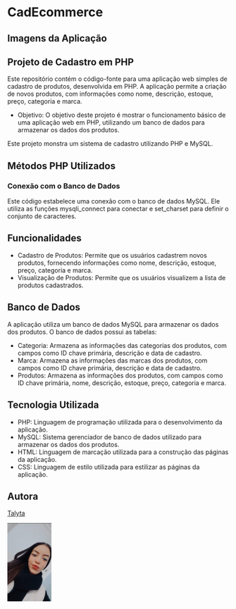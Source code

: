 # CadEcommerce

## Imagens da Aplicação

## Projeto de Cadastro em PHP

Este repositório contém o código-fonte para uma aplicação web simples de cadastro de produtos, desenvolvida em PHP. A aplicação permite a criação de novos produtos, com informações como nome, descrição, estoque, preço, categoria e marca.

* Objetivo: O objetivo deste projeto é mostrar o funcionamento básico de uma aplicação web em PHP, utilizando um banco de dados para armazenar os dados dos produtos.

Este projeto monstra um sistema de cadastro utilizando PHP e MySQL.

## Métodos PHP Utilizados
### Conexão com o Banco de Dados

Este código estabelece uma conexão com o banco de dados MySQL. Ele utiliza as funções mysqli_connect para conectar e set_charset para definir o conjunto de caracteres.

## Funcionalidades

* Cadastro de Produtos: Permite que os usuários cadastrem novos produtos, fornecendo informações como nome, descrição, estoque, preço, categoria e marca.
* Visualização de Produtos: Permite que os usuários visualizem a lista de produtos cadastrados.

## Banco de Dados 

A aplicação utiliza um banco de dados MySQL para armazenar os dados dos produtos. O banco de dados possui as tabelas:

* Categoria: Armazena as informações das categorias dos produtos, com campos como ID chave primária, descrição e data de cadastro.
* Marca: Armazena as informações das marcas dos produtos, com campos como ID chave primária, descrição e data de cadastro.
* Produtos: Armazena as informações dos produtos, com campos como ID chave primária, nome, descrição, estoque, preço, categoria e marca.

## Tecnologia Utilizada

* PHP: Linguagem de programação utilizada para o desenvolvimento da aplicação.
* MySQL: Sistema gerenciador de banco de dados utilizado para armazenar os dados dos produtos.
* HTML: Linguagem de marcação utilizada para a construção das páginas da aplicação.
* CSS: Linguagem de estilo utilizada para estilizar as páginas da aplicação.

## Autora

[Talyta](https://github.com/poxxataly26/cadecommerce) 

<img src="https://github.com/poxxataly26/cadecommerce/blob/main/img/Foto.jpg" width="100px">
